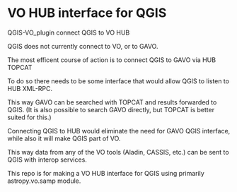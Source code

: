 # VO HUB interface for QGIS
 QGIS-VO_plugin
 connect QGIS to VO HUB

QGIS does not currently connect to VO, or to GAVO. 

The most efficent course of action is to connect QGIS to GAVO via HUB TOPCAT

To do so there needs to be some interface that would allow QGIS to listen to HUB XML-RPC.

This way GAVO can be searched with TOPCAT and results forwarded to QGIS.
(It is also possible to search GAVO directly, but TOPCAT is better suited for this.)

Connecting QGIS to HUB would eliminate the need for GAVO QGIS interface, while also
it will make QGIS part of VO. 

This way data from any of the VO tools (Aladin, CASSIS, etc.) can be sent to QGIS with interop services.

This repo is for making a VO HUB interface for QGIS using primarily astropy.vo.samp module.
